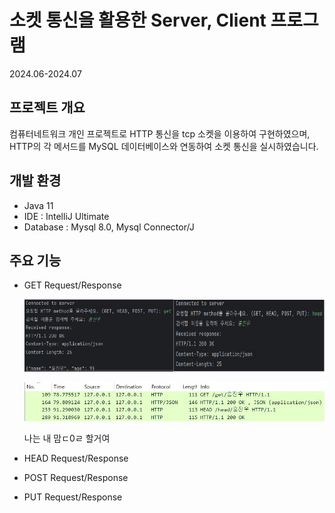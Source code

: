 # 소켓 통신을 활용한 Server, Client 프로그램

2024.06-2024.07


## 프로젝트 개요

컴퓨터네트워크 개인 프로젝트로 HTTP 통신을 tcp 소켓을 이용하여 구현하였으며, HTTP의 각 메서드를 MySQL 데이터베이스와 연동하여 소켓 통신을 실시하였습니다.


## 개발 환경

+ Java 11
+ IDE : IntelliJ Ultimate
+ Database : Mysql 8.0, Mysql Connector/J


## 주요 기능

+ GET Request/Response

  ![겟헤드예시](https://github.com/wqp99w/read-me_image/blob/main/network/get%2Chead.jpg)

  ![겟헤드예시](https://github.com/wqp99w/read-me_image/blob/main/network/get%EC%83%A4%ED%81%AC.jpg)
  
  나는 내 맘ㄷ0ㄹ 할거여
+ HEAD Request/Response
+ POST Request/Response
+ PUT Request/Response
